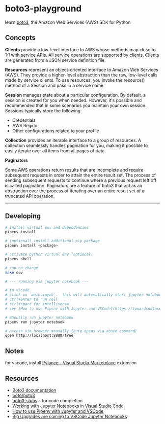 # boto3-playground

learn [boto3](https://github.com/boto/boto3), the Amazon Web Services (AWS) SDK for Python

## Concepts

**Clients** provide a low-level interface to AWS whose methods map close to 1:1 with service APIs. All service operations are supported by clients. Clients are generated from a JSON service definition file.

**Resources** represent an object-oriented interface to Amazon Web Services (AWS). They provide a higher-level abstraction than the raw, low-level calls made by service clients. To use resources, you invoke the resource() method of a Session and pass in a service name:

**Session** manages state about a particular configuration. By default, a session is created for you when needed. However, it's possible and recommended that in some scenarios you maintain your own session. Sessions typically store the following:

* Credentials
* AWS Region
* Other configurations related to your profile


**Collection** provides an iterable interface to a group of resources. A collection seamlessly handles pagination for you, making it possible to easily iterate over all items from all pages of data.


**Paginators**

Some AWS operations return results that are incomplete and require subsequent requests in order to attain the entire result set. The process of sending subsequent requests to continue where a previous request left off is called pagination.  Paginators are a feature of boto3 that act as an abstraction over the process of iterating over an entire result set of a truncated API operation.

---

## Developing

```sh
# install virtual env and dependencies
pipenv install

# (optional) install additional pip package
pipenv install <package>

# activate python virtual env (optional)
pipenv shell

# run on change
make dev

# --- running via jupyter notebook ---

# in vscode
# click on `main.ipynb`.  this will automatically start jupyter notebook and connect
# ctrl+enter to run cell
# ctrl+space for intellisense
# see [How to use Pipenv with Jupyter and VSCode](https://towardsdatascience.com/how-to-use-pipenv-with-jupyter-and-vscode-ae0e970df486)

# manually run jupyter notebook
pipenv run jupyter notebook

# access via browser manually (auto opens via above command)
open http://localhost:8888/tree

```

## Notes

for vscode, install [Pylance&#32;-&#32;Visual&#32;Studio&#32;Marketplace](https://marketplace.visualstudio.com/items?itemName=ms-python.vscode-pylance) extension

## Resources

* [Boto3 documentation](https://boto3.readthedocs.io/)
* [boto/boto3](https://github.com/boto/boto3)
* [boto3-stubs](https://pypi.org/project/boto3-stubs/) - for code completion
* [Working with Jupyter Notebooks in Visual Studio Code](https://code.visualstudio.com/docs/python/jupyter-support)
* [How to use Pipenv with Jupyter and VSCode](https://towardsdatascience.com/how-to-use-pipenv-with-jupyter-and-vscode-ae0e970df486)
* [Big Upgrades are coming to VSCode Jupyter Notebooks](https://towardsdatascience.com/vscode-jupyter-notebooks-are-getting-an-upgrade-cc9aaaefc744)